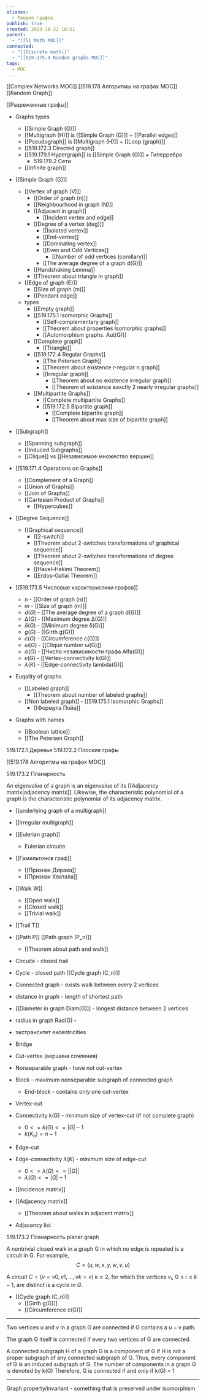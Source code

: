 ```yaml
---
aliases:
  - Теория графов
publish: true
created: 2023-10-22 18:51
parent:
  - "[[51 Math MOC]]"
connected:
  - "[[Discrete math]]"
  - "[[519.175.4 Random graphs MOC]]"
tags:
  - MOC
---
```

[[Complex Networks MOC]]
[[519.178 Алгоритмы на графах MOC]]
[[Random Graph]]

[[Pазреженные графы]]

- Graphs types
	- [[Simple Graph (G)]]
	- [[Multigraph (H)]] is [[Simple Graph (G)]] + [[Parallel edges]]
	- [[Pseudograph]] is [[Multigraph (H)]] + [[Loop (graph)]]
	- [[519.172.3 Directed graph]]
	- [[519.179.1 Hypergraph]] is [[Simple Graph (G)]] + Гиперребра
		- 519.179.2 Сети
	- [[Infinite graph]]

- [[Simple Graph (G)]]
	-  [[Vertex of graph (V)]] 
		- [[Order of graph (n)]]
		- [[Neighbourhood in graph (N)]]
		- [[Adjacent in graph]]
			- [[Incident vertex and edge]]
		- [[Degree of a vertex (deg)]]
			- [[Isolated vertex]]
			- [[End-vertex]]
			- [[Dominating vertex]]
			- [[Even and Odd Vertices]]
				- [[Number of odd vertices (corollary)]]
			- [[The average degree of a graph d(G)]]
		- [[Handshaking Lemma]]
		- [[Theorem about triangle in graph]]
	- [[Edge of graph (E)]]
		- [[Size of graph (m)]]
		- [[Pendant edge]]
	- types
		- [[Empty graph]]
		- [[519.175.1 Isomorphic Graphs]]
			- [[Self-complementary graph]]
			- [[Theorem about properties Isomorphic graphs]]
			- [[Automorphism graphs. Aut(G)]] 
		- [[Complete graph]]
			- [[Triangle]]
		- [[519.172.4 Regular Graphs]]
			- [[The Petersen Graph]]
			- [[Theorem about existence r-regular n graph]]
			- [[Irregular graph]]
				- [[Theorem about no existence irregular graph]]
				- [[Theorem of existence eaxctly 2 nearly irregular graphs]]
		- [[Multipartite Graphs]]
			- [[Complete multipartite Graphs]]
			- [[519.172.5 Bipartite graph]]
				- [[Complete bipartite graph]]
				- [[Theorem about max size of bipartite graph]]
- [[Subgraph]]
	- [[Spanning subgraph]]
	- [[Induced Subgraphs]]
	- [[Clique]] vs [[Независимое множество вершин]]

- [[519.171.4 Operations on Graphs]]
	- [[Complement of a Graph]]
	- [[Union of Graphs]]
	- [[Join of Graphs]]
	- [[Cartesian Product of Graphs]]
		- [[Hypercubes]]

- [[Degree Sequence]]
	- [[Graphical sequence]]
		- [[2-switch]]
		- [[Theorem about 2-switches transformations of graphical sequence]]
		- [[Theorem about 2-switches transformations of degree sequence]]
		- [[Havel–Hakimi Theorem]]
		- [[Erdos–Gallai Theorem]]

- [[519.173.5 Числовые характеристики графов]]
	- $n$ - [[Order of graph (n)]]
	- $m$ - [[Size of graph (m)]]
	- $d(G)$ - [[The average degree of a graph d(G)]]
	- $∆(G)$ - [[Maximum degree ∆(G)]]
	- $δ(G)$ - [[Minimum degree δ(G)]]
	- $g(G)$ -  [[Girth g(G)]]
	- $c(G)$ - [[Circumference c(G)]]
	- $ω(G)$ - [[Clique number ω(G)]]
	- $\alpha(G)$ -  [[Число независимости графа Alfa(G)]] 
	- $\kappa(G)$  - [[Vertex-connectivity k(G)]]
	- $\lambda(K)$ - [[Edge-connectivity lambda(G)]]

 
- Euqality of graphs
	- [[Labeled graph]]
		- [[Theorem about number of labeled graphs]]
	- [[Non labeled graph]] - [[519.175.1 Isomorphic Graphs]]
		- [[Формула Пойа]]


- Graphs with names
	- [[Boolean lattice]]
	- [[The Petersen Graph]]

519.172.1 Деревья
519.172.2 Плоские графы

[[519.178 Алгоритмы на графах MOC]]

519.173.2 Планарность

An eigenvalue of a graph is an eigenvalue of its [[Adjacency matrix|adjacency matrix]]. 
Likewise, the characteristic polynomial of a graph is the characteristic polynomial of its adjacency matrix.


- [[underlying graph of a multigraph]]
- [[irregular multigraph]]

- [[Eulerian graph]]
	- Eulerian circuite

- [[Гамильтонов граф]]
	- [[Признак Дирака]]
	- [[Признак Хватала]]


- [[Walk W]]
	- [[Open walk]]
	- [[Closed walk]]
	- [[Trivial walk]] 
- [[Trail T]]
- [[Path P]] [[Path graph (P_n)]]
	- [[Theorem about path and walk]]
- Circuite - closed trail
- Cycle - closed path [[Cycle graph (C_n)]]

- Connected graph - exists walk between every 2 vertices 

- distance in graph - length of shortest path
- [[Diameter in graph Diam(G)]] - longest distance between 2 vertices
- radius in graph Rad(G) - 
- экстранситет excentricities

- Bridge
- Cut-vertex (вершина сочления)
- Nonseparable graph - have not cut-vertex
- Block - maximum nonseparable subgraph  of connected graph 
	- End-block - contains only one cut-vertex

- Vertex-cut
- Connectivity k(G) - minimum size of vertex-cut (if not complete graph)
	- $0 <= k(G) <= |G| - 1$
	- $k(K_{n}) = n-1$
- Edge-cut
- Edge-connectivity $\lambda(K)$ - minimum size of edge-cut
	- $0 <= \lambda(G) <= ||G||$
	- $\lambda(G) <= |G| - 1$
 


- [[Incidence matrix]]
- [[Adjacency matrix]]
	- [[Theorem about walks in adjacent matrix]]
- Adjacency list



519.173.2 Планарность planar graph

A nontrivial closed walk in a graph G in which no edge is repeated is a circuit in G. 
For example,
$$C = (u,w,x,y,w,v,u)$$

A circuit $C = (v = v0,v1,...,vk = v)$ $k ≥ 2$, for which the vertices $v_i$, $0 ≤ i ≤ k − 1$, are distinct is a cycle in $G$.

- [[Cycle graph (C_n)]]
	- [[Girth g(G)]]
	- [[Circumference c(G)]]




---
Two vertices u and v in a graph G are connected if G contains a u − v path.

The graph G itself is connected if every two vertices of G are connected.

A connected subgraph H of a graph G is a component of G if H is not a proper subgraph of any connected subgraph of G. 
Thus, every component of G is an induced subgraph of G.
The number of components in a graph G is denoted by k(G)
Therefore, G is connected if and only if k(G) = 1

---

Graph property/invariant - something that is preserved under isomorphism

